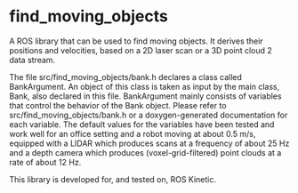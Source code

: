 # find_moving_objects

A ROS library that can be used to find moving objects. It derives their positions and velocities,
based on a 2D laser scan or a 3D point cloud 2 data stream.

The file src/find_moving_objects/bank.h declares a class called BankArgument. An object of this 
class is taken as input by the main class, Bank, also declared in this file. BankArgument mainly 
consists of variables that control the behavior of the Bank object. Please refer to 
src/find_moving_objects/bank.h or a doxygen-generated documentation for each variable. The default
values for the variables have been tested and work well for an office setting and a robot moving at 
about 0.5 m/s, equipped with a LIDAR which produces scans at a frequency of about 25 Hz and a 
depth camera which produces (voxel-grid-filtered) point clouds at a rate of about 12 Hz.

This library is developed for, and tested on, ROS Kinetic.
